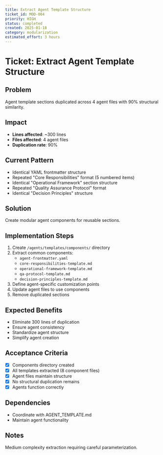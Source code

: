 ```yaml
---
title: Extract Agent Template Structure
ticket_id: MOD-004
priority: HIGH
status: completed
created: 2025-01-18
category: modularization
estimated_effort: 3 hours
---
```


# Ticket: Extract Agent Template Structure

## Problem
Agent template sections duplicated across 4 agent files with 90% structural similarity.

## Impact
- **Lines affected**: ~300 lines
- **Files affected**: 4 agent files
- **Duplication rate**: 90%

## Current Pattern
- Identical YAML frontmatter structure
- Repeated "Core Responsibilities" format (5 numbered items)
- Identical "Operational Framework" section structure
- Repeated "Quality Assurance Protocol" format
- Identical "Decision Principles" structure

## Solution
Create modular agent components for reusable sections.

## Implementation Steps
1. Create `/agents/templates/components/` directory
2. Extract common components:
   - `agent-frontmatter.yaml`
   - `core-responsibilities-template.md`
   - `operational-framework-template.md`
   - `qa-protocol-template.md`
   - `decision-principles-template.md`
3. Define agent-specific customization points
4. Update agent files to use components
5. Remove duplicated sections

## Expected Benefits
- Eliminate 300 lines of duplication
- Ensure agent consistency
- Standardize agent structure
- Simplify agent creation

## Acceptance Criteria
- [x] Components directory created
- [x] All templates extracted (8 component files)
- [x] Agent files maintain structure
- [x] No structural duplication remains
- [x] Agents function correctly

## Dependencies
- Coordinate with AGENT_TEMPLATE.md
- Maintain agent functionality

## Notes
Medium complexity extraction requiring careful parameterization.